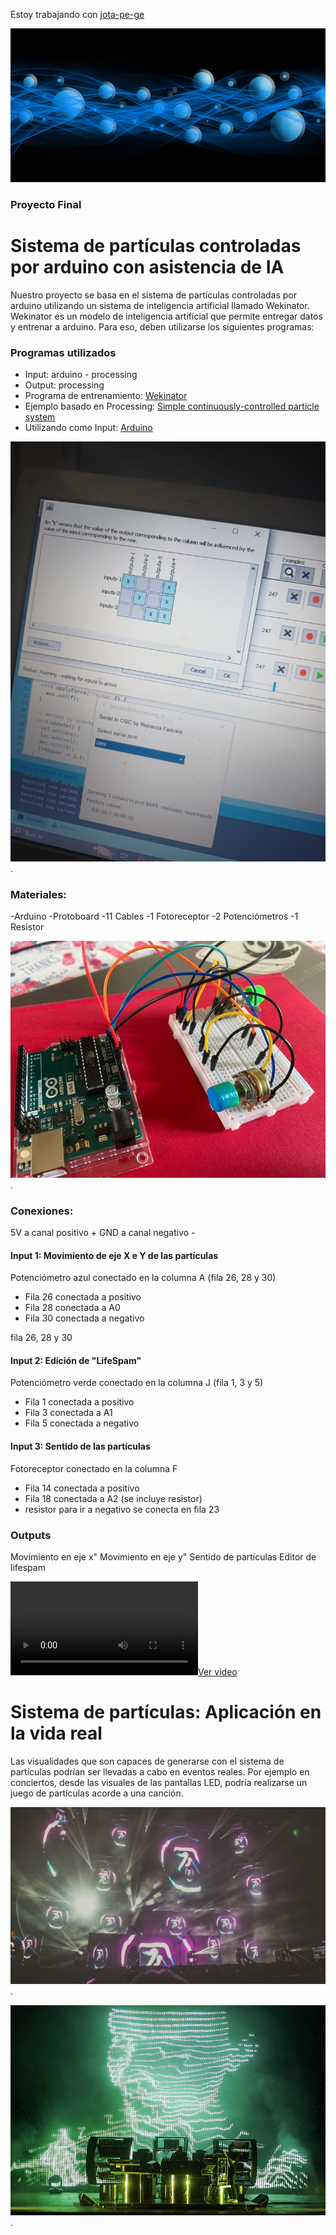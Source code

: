 Estoy trabajando con [jota-pe-ge](https://gibhub.com/jota-pe-ge)


  ![](fotos_videos/physics-g09ac840c2_carousel.png)



### Proyecto Final
# Sistema de partículas controladas por arduino con asistencia de IA
Nuestro proyecto se basa en el sistema de partículas controladas por arduino utilizando un sistema de inteligencia artificial llamado Wekinator.
Wekinator es un modelo de inteligencia artificial que permite entregar datos y entrenar a arduino. Para eso, deben utilizarse los siguientes programas:



### Programas utilizados
* Input: arduino - processing
* Output: processing
* Programa de entrenamiento: [Wekinator](http://www.wekinator.org/)
* Ejemplo basado en Processing: [Simple continuously-controlled particle system](http://www.wekinator.org/examples/#Processing_animation_audio)
* Utilizando como Input: [Arduino](http://www.wekinator.org/examples/#Arduino)

![](fotos_videos/whatsappimage2.jpeg).


### Materiales:

-Arduino
-Protoboard
-11 Cables
-1 Fotoreceptor
-2 Potenciómetros
-1 Resistor


![](fotos_videos/whatsappimage.jpeg).



### Conexiones:
5V a canal positivo +
GND a canal negativo -


#### Input 1: Movimiento de eje X e Y de las partículas
Potenciómetro azul conectado en la columna A (fila 26, 28 y 30)
* Fila 26 conectada a positivo
* Fila 28 conectada a A0
* Fila 30 conectada a negativo

fila 26, 28 y 30



#### Input 2: Edición de "LifeSpam"
Potenciómetro verde conectado en la columna J (fila 1, 3 y 5)
* Fila 1 conectada a positivo 
* Fila 3 conectada a A1
* Fila 5 conectada a negativo 



#### Input 3: Sentido de las partículas
Fotoreceptor conectado en la columna F 
* Fila 14 conectada a positivo 
* Fila 18 conectada a A2 (se incluye resistor)
* resistor para ir a negativo se conecta en fila 23


### Outputs
Movimiento en eje x" 
Movimiento en eje y"
Sentido de partículas
Editor de lifespam


[![Ver video](VID_37930329_155409_922.mp4)](VID_37930329_155409_922.mp4)


# Sistema de partículas: Aplicación en la vida real
Las visualidades que son capaces de generarse con el sistema de partículas podrían ser llevadas a cabo en eventos reales. Por ejemplo en conciertos, desde las visuales de las pantallas LED, podría realizarse un juego de partículas acorde a una canción.

![](fotos_videos/maxresdefault.jpg).

![](fotos_videos/Chemical-Brothers.jpg).



